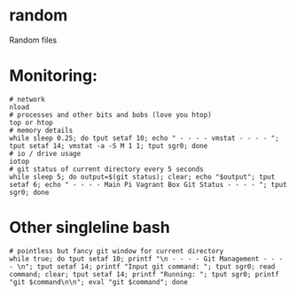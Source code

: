 # random
Random files

# Monitoring:
    # network
    nload
    # processes and other bits and bobs (love you htop)
    top or htop
    # memory details
    while sleep 0.25; do tput setaf 10; echo " - - - - vmstat - - - - "; tput setaf 14; vmstat -a -S M 1 1; tput sgr0; done
    # io / drive usage
    iotop
    # git status of current directory every 5 seconds
    while sleep 5; do output=$(git status); clear; echo "$output"; tput setaf 6; echo " - - - - Main Pi Vagrant Box Git Status - - - - "; tput sgr0; done


# Other singleline bash
    # pointless but fancy git window for current directory
    while true; do tput setaf 10; printf "\n - - - - Git Management - - - - \n"; tput setaf 14; printf "Input git command: "; tput sgr0; read command; clear; tput setaf 14; printf "Running: "; tput sgr0; printf "git $command\n\n"; eval "git $command"; done
